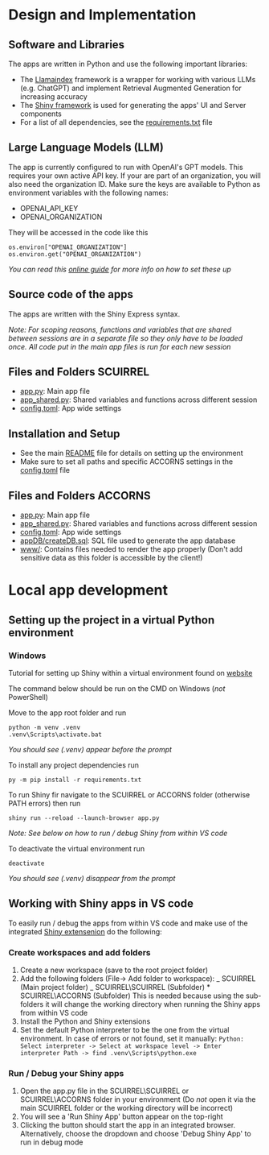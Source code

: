 # Design and Implementation

## Software and Libraries

The apps are written in Python and use the following important libraries:

- The [Llamaindex](https://www.llamaindex.ai/) framework is a wrapper for working with
  various LLMs (e.g. ChatGPT) and implement Retrieval Augmented Generation for
  increasing accuracy
- The [Shiny framework](https://shiny.posit.co/py/) is used for generating the apps' UI
  and Server components
- For a list of all dependencies, see the [requirements.txt](./requirements.txt) file

## Large Language Models (LLM)

The app is currently configured to run with OpenAI's GPT models. This requires your own
active API key. If your are part of an organization, you will also need the organization
ID. Make sure the keys are available to Python as environment variables with the
following names:

- OPENAI_API_KEY
- OPENAI_ORGANIZATION

They will be accessed in the code like this

```
os.environ["OPENAI_ORGANIZATION"]
os.environ.get("OPENAI_ORGANIZATION")
```

_You can read this
[online guide](https://chlee.co/how-to-setup-environment-variables-for-windows-mac-and-linux/)
for more info on how to set these up_


## Source code of the apps

The apps are written with the Shiny Express syntax.

_Note: For scoping reasons, functions and variables that are shared between sessions are
in a separate file so they only have to be loaded once. All code put in the main app
files is run for each new session_

## Files and Folders SCUIRREL

* [app.py](app.py): Main app file
* [app_shared.py](app_shared.py): Shared variables and functions across different session 
* [config.toml](config.toml): App wide settings

## Installation and Setup

* See the main [README](../README.md) file for details on setting up the environment
* Make sure to set all paths and specific ACCORNS settings in the [config.toml](config.toml) file

## Files and Folders ACCORNS

* [app.py](app.py): Main app file
* [app_shared.py](app_shared.py): Shared variables and functions across different session 
* [config.toml](config.toml): App wide settings
* [appDB/createDB.sql](appDB/createDB.sql): SQL file used to generate the app database
* [www/](www/): Contains files needed to render the app properly 
(Don't add sensitive data as this folder is accessible by the client!)

# Local app development

## Setting up the project in a virtual Python environment

### Windows

Tutorial for setting up Shiny within a virtual environment found on
[website](https://shiny.posit.co/py/docs/install-create-run.html#install)

The command below should be run on the CMD on Windows (_not_ PowerShell)

Move to the app root folder and run

```
python -m venv .venv
.venv\Scripts\activate.bat
```

_You should see (.venv) appear before the prompt_

To install any project dependencies run

```
py -m pip install -r requirements.txt
```

To run Shiny fir navigate to the SCUIRREL or ACCORNS folder (otherwise PATH errors) then
run

```
shiny run --reload --launch-browser app.py
```

_Note: See below on how to run / debug Shiny from within VS code_

To deactivate the virtual environment run

```
deactivate
```

_You should see (.venv) disappear from the prompt_

## Working with Shiny apps in VS code

To easily run / debug the apps from within VS code and make use of the integrated
[Shiny extensenion](https://marketplace.visualstudio.com/items?itemName=Posit.shiny-python)
do the following:

### Create workspaces and add folders

1. Create a new workspace (save to the root project folder)
2. Add the following folders (File-> Add folder to workspace): _ SCUIRREL (Main project
   folder) _ SCUIRREL\SCUIRREL (Subfolder) \* SCUIRREL\ACCORNS (Subfolder) This is
   needed because using the sub-folders it will change the working directory when
   running the Shiny apps from within VS code
3. Install the Python and Shiny extensions
4. Set the default Python interpreter to be the one from the virtual environment. In
   case of errors or not found, set it manually:
   `Python: Select interpreter -> Select at workspace level -> Enter interpreter Path -> find .venv\Scripts\python.exe`

### Run / Debug your Shiny apps

1. Open the app.py file in the SCUIRREL\SCUIRREL or SCUIRREL\ACCORNS folder in your
   environment (Do _not_ open it via the main SCUIRREL folder or the working directory
   will be incorrect)
2. You will see a 'Run Shiny App' button appear on the top-right
3. Clicking the button should start the app in an integrated browser. Alternatively,
   choose the dropdown and choose 'Debug Shiny App' to run in debug mode
